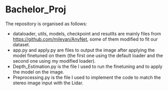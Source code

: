 # Bachelor_Proj

The repository is organised as follows:
- dataloader, utils, models, checkpoint and resutlts are mainly files from https://github.com/mileyan/AnyNet, some of them modified to fit our dataset.
- app.py and apply.py are files to output the image after applying the model finetuned on them (the first one using the default loader and the second one using my modified loader).
- Depth_Estimation.py is the file I used to run the finetuning and to apply the model on the image.
- Preprocessing.py is the file I used to implement the code to match the stereo image input with the Lidar.

